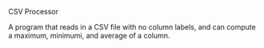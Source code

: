 CSV Processor

A program that reads in a CSV file with no column labels, and can compute a maximum, minimumi, and average of a column.
